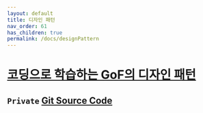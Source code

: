 ```yaml
---
layout: default
title: 디자인 패턴
nav_order: 61
has_children: true
permalink: /docs/designPattern
---
```


# **[코딩으로 학습하는 GoF의 디자인 패턴](https://www.inflearn.com/course/%EB%94%94%EC%9E%90%EC%9D%B8-%ED%8C%A8%ED%84%B4/dashboard)**

## `Private` [Git Source Code](https://github.com/jdalma/design-patterns)